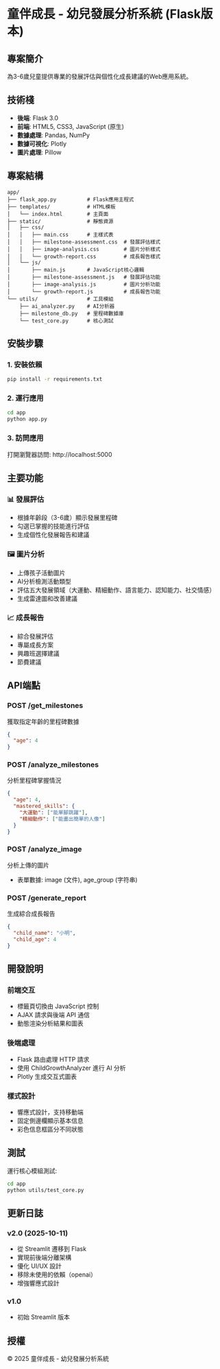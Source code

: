 # 童伴成長 - 幼兒發展分析系統 (Flask版本)

## 專案簡介
為3-6歲兒童提供專業的發展評估與個性化成長建議的Web應用系統。

## 技術棧
- **後端**: Flask 3.0
- **前端**: HTML5, CSS3, JavaScript (原生)
- **數據處理**: Pandas, NumPy
- **數據可視化**: Plotly
- **圖片處理**: Pillow

## 專案結構
```
app/
├── flask_app.py          # Flask應用主程式
├── templates/            # HTML模板
│   └── index.html        # 主頁面
├── static/               # 靜態資源
│   ├── css/
│   │   ├── main.css      # 主樣式表
│   │   ├── milestone-assessment.css  # 發展評估樣式
│   │   ├── image-analysis.css        # 圖片分析樣式
│   │   └── growth-report.css         # 成長報告樣式
│   └── js/
│       ├── main.js       # JavaScript核心邏輯
│       ├── milestone-assessment.js   # 發展評估功能
│       ├── image-analysis.js         # 圖片分析功能
│       └── growth-report.js          # 成長報告功能
└── utils/                # 工具模組
    ├── ai_analyzer.py    # AI分析器
    ├── milestone_db.py   # 里程碑數據庫
    └── test_core.py      # 核心測試
```

## 安裝步驟

### 1. 安裝依賴
```bash
pip install -r requirements.txt
```

### 2. 運行應用
```bash
cd app
python app.py
```

### 3. 訪問應用
打開瀏覽器訪問: http://localhost:5000

## 主要功能

### 📊 發展評估
- 根據年齡段（3-6歲）顯示發展里程碑
- 勾選已掌握的技能進行評估
- 生成個性化發展報告和建議

### 🖼️ 圖片分析
- 上傳孩子活動圖片
- AI分析檢測活動類型
- 評估五大發展領域（大運動、精細動作、語言能力、認知能力、社交情感）
- 生成雷達圖和改善建議

### 📈 成長報告
- 綜合發展評估
- 專屬成長方案
- 興趣班選擇建議
- 節費建議

## API端點

### POST /get_milestones
獲取指定年齡的里程碑數據
```json
{
  "age": 4
}
```

### POST /analyze_milestones
分析里程碑掌握情況
```json
{
  "age": 4,
  "mastered_skills": {
    "大運動": ["能單腳跳躍"],
    "精細動作": ["能畫出簡單的人像"]
  }
}
```

### POST /analyze_image
分析上傳的圖片
- 表單數據: image (文件), age_group (字符串)

### POST /generate_report
生成綜合成長報告
```json
{
  "child_name": "小明",
  "child_age": 4
}
```

## 開發說明

### 前端交互
- 標籤頁切換由 JavaScript 控制
- AJAX 請求與後端 API 通信
- 動態渲染分析結果和圖表

### 後端處理
- Flask 路由處理 HTTP 請求
- 使用 ChildGrowthAnalyzer 進行 AI 分析
- Plotly 生成交互式圖表

### 樣式設計
- 響應式設計，支持移動端
- 固定側邊欄顯示基本信息
- 彩色信息框區分不同狀態

## 測試

運行核心模組測試:
```bash
cd app
python utils/test_core.py
```

## 更新日誌

### v2.0 (2025-10-11)
- 從 Streamlit 遷移到 Flask
- 實現前後端分離架構
- 優化 UI/UX 設計
- 移除未使用的依賴（openai）
- 增強響應式設計

### v1.0
- 初始 Streamlit 版本

## 授權
© 2025 童伴成長 - 幼兒發展分析系統
